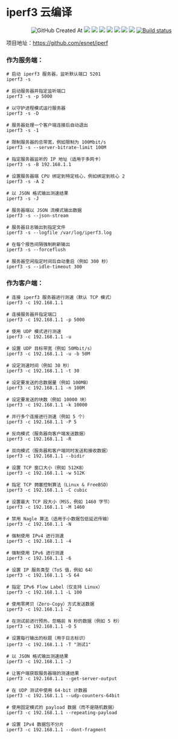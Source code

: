 # iperf3 云编译
<p align="center">
  <img alt="GitHub Created At" src="https://img.shields.io/github/created-at/lmq8267/iperf3?logo=github&label=%E5%88%9B%E5%BB%BA%E6%97%A5%E6%9C%9F">
<a href="https://hits.seeyoufarm.com"><img src="https://hits.seeyoufarm.com/api/count/incr/badge.svg?url=https%3A%2F%2Fgithub.com%2Flmq8267%2Fiperf3&count_bg=%2395C10D&title_bg=%23555555&icon=github.svg&icon_color=%238DC409&title=%E8%AE%BF%E9%97%AE%E6%95%B0&edge_flat=false"/></a>
<a href="https://github.com/lmq8267/iperf3/releases"><img src="https://img.shields.io/github/downloads/lmq8267/iperf3/total?logo=github&label=%E4%B8%8B%E8%BD%BD%E9%87%8F"></a>
<a href="https://github.com/lmq8267/iperf3/graphs/contributors"><img src="https://img.shields.io/github/contributors-anon/lmq8267/iperf3?logo=github&label=%E8%B4%A1%E7%8C%AE%E8%80%85"></a>
<a href="https://github.com/lmq8267/iperf3/releases/"><img src="https://img.shields.io/github/release/lmq8267/iperf3?logo=github&label=%E6%9C%80%E6%96%B0%E7%89%88%E6%9C%AC"></a>
<a href="https://github.com/lmq8267/iperf3/issues"><img src="https://img.shields.io/github/issues-raw/lmq8267/iperf3?logo=github&label=%E9%97%AE%E9%A2%98"></a>
<a href="https://github.com/lmq8267/iperf3/discussions"><img src="https://img.shields.io/github/discussions/lmq8267/iperf3?logo=github&label=%E8%AE%A8%E8%AE%BA"></a>
<a href="GitHub repo size"><img src="https://img.shields.io/github/repo-size/lmq8267/iperf3?logo=github&label=%E4%BB%93%E5%BA%93%E5%A4%A7%E5%B0%8F"></a>
<a href="https://github.com/lmq8267/iperf3/actions?query=workflow%3ABuild"><img src="https://img.shields.io/github/actions/workflow/status/lmq8267/iperf3/build-iperf3.yml?branch=main&logo=github&label=%E6%9E%84%E5%BB%BA%E7%8A%B6%E6%80%81" alt="Build status"></a>


项目地址：https://github.com/esnet/iperf


### 作为服务端：

```
# 启动 iperf3 服务器，监听默认端口 5201
iperf3 -s

# 启动服务器并指定监听端口
iperf3 -s -p 5000

# 以守护进程模式运行服务器
iperf3 -s -D

# 服务器处理一个客户端连接后自动退出
iperf3 -s -1

# 限制服务器的总带宽，例如限制为 100Mbit/s
iperf3 -s --server-bitrate-limit 100M

# 指定服务器监听的 IP 地址（适用于多网卡）
iperf3 -s -B 192.168.1.1

# 设置服务器端 CPU 绑定到特定核心，例如绑定到核心 2
iperf3 -s -A 2

# 以 JSON 格式输出测速结果
iperf3 -s -J

# 服务器端以 JSON 流模式输出数据
iperf3 -s --json-stream

# 服务器日志输出到指定文件
iperf3 -s --logfile /var/log/iperf3.log

# 在每个报告间隔强制刷新输出
iperf3 -s --forceflush

# 服务器空闲指定时间后自动重启（例如 300 秒）
iperf3 -s --idle-timeout 300

```

### 作为客户端：

```
# 连接 iperf3 服务器进行测速（默认 TCP 模式）
iperf3 -c 192.168.1.1

# 连接服务器并指定端口
iperf3 -c 192.168.1.1 -p 5000

# 使用 UDP 模式进行测速
iperf3 -c 192.168.1.1 -u

# 设置 UDP 目标带宽（例如 50Mbit/s）
iperf3 -c 192.168.1.1 -u -b 50M

# 设定测速时间（例如 30 秒）
iperf3 -c 192.168.1.1 -t 30

# 设定要发送的总数据量（例如 100MB）
iperf3 -c 192.168.1.1 -n 100M

# 设定要发送的块数（例如 10000 块）
iperf3 -c 192.168.1.1 -k 10000

# 并行多个连接进行测速（例如 5 个）
iperf3 -c 192.168.1.1 -P 5

# 反向模式（服务器向客户端发送数据）
iperf3 -c 192.168.1.1 -R

# 双向模式（服务器和客户端同时发送和接收数据）
iperf3 -c 192.168.1.1 --bidir

# 设置 TCP 窗口大小（例如 512KB）
iperf3 -c 192.168.1.1 -w 512K

# 指定 TCP 拥塞控制算法（Linux & FreeBSD）
iperf3 -c 192.168.1.1 -C cubic

# 设置最大 TCP 段大小（MSS，例如 1460 字节）
iperf3 -c 192.168.1.1 -M 1460

# 禁用 Nagle 算法（适用于小数据包低延迟传输）
iperf3 -c 192.168.1.1 -N

# 强制使用 IPv4 进行测速
iperf3 -c 192.168.1.1 -4

# 强制使用 IPv6 进行测速
iperf3 -c 192.168.1.1 -6

# 设置 IP 服务类型（ToS 值，例如 64）
iperf3 -c 192.168.1.1 -S 64

# 指定 IPv6 Flow Label（仅支持 Linux）
iperf3 -c 192.168.1.1 -L 100

# 使用零拷贝（Zero-Copy）方式发送数据
iperf3 -c 192.168.1.1 -Z

# 在测试前进行预热，忽略前 N 秒的数据（例如 5 秒）
iperf3 -c 192.168.1.1 -O 5

# 设置每行输出的标题（用于日志标识）
iperf3 -c 192.168.1.1 -T "测试1"

# 以 JSON 格式输出测速结果
iperf3 -c 192.168.1.1 -J

# 让客户端获取服务器端的测速结果
iperf3 -c 192.168.1.1 --get-server-output

# 在 UDP 测试中使用 64-bit 计数器
iperf3 -c 192.168.1.1 --udp-counters-64bit

# 使用固定模式的 payload 数据（而不是随机数据）
iperf3 -c 192.168.1.1 --repeating-payload

# 设置 IPv4 数据包不分片
iperf3 -c 192.168.1.1 --dont-fragment

```
